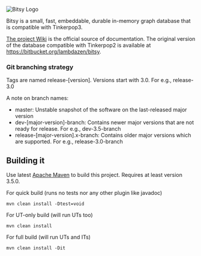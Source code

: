 ![Bitsy Logo](https://lambdazen.com/bitsy/BitsyLogoSmall.png)

Bitsy is a small, fast, embeddable, durable in-memory graph database that is compatible with Tinkerpop3. 

[The project Wiki](https://github.com/lambdazen/bitsy/wiki) is the official source of documentation. The original version of the database compatible with Tinkerpop2 is available at https://bitbucket.org/lambdazen/bitsy. 

### Git branching strategy

Tags are named release-[version]. Versions start with 3.0. For e.g., release-3.0

A note on branch names:

- master: Unstable snapshot of the software on the last-released major version
- dev-[major-version]-branch: Contains newer major versions that are not ready for release. For e.g., dev-3.5-branch
- release-[major-version].x-branch: Contains older major versions which are supported. For e.g., release-3.0-branch

## Building it

Use latest [Apache Maven](https://maven.apache.org/) to build this project. Requires at least version 3.5.0.

For quick build (runs no tests nor any other plugin like javadoc)

```
mvn clean install -Dtest=void
```

For UT-only build (will run UTs too)

```
mvn clean install
```

For full build (will run UTs and ITs)

```
mvn clean install -Dit
```
